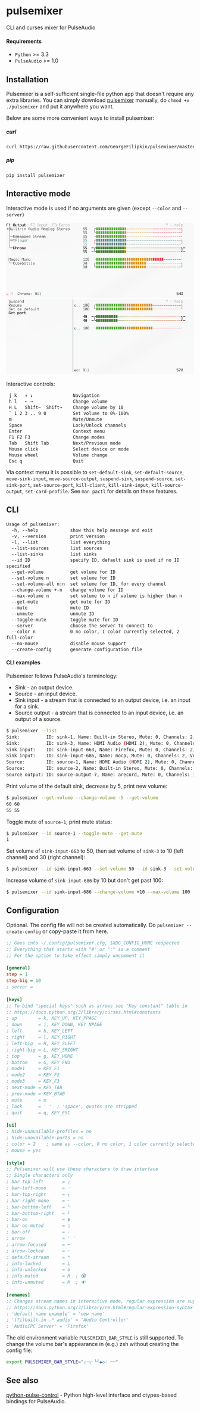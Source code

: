 # pulsemixer
CLI and curses mixer for PulseAudio

#### Requirements
- `Python` >= 3.3
- `PulseAudio` >= 1.0

## Installation

Pulsemixer is a self-sufficient single-file python app that doesn't require any extra libraries. You can simply download [pulsemixer](https://raw.githubusercontent.com/GeorgeFilipkin/pulsemixer/master/pulsemixer) manually, do `chmod +x ./pulsemixer` and put it anywhere you want.

Below are some more convenient ways to install pulsemixer:

##### curl

```sh
curl https://raw.githubusercontent.com/GeorgeFilipkin/pulsemixer/master/pulsemixer > pulsemixer && chmod +x ./pulsemixer
```

##### pip

```
pip install pulsemixer
```

## Interactive mode
Interactive mode is used if no arguments are given (except `--color` and `--server`)

![Image of 1](https://raw.githubusercontent.com/GeorgeFilipkin/pulsemixer/img/1.png)
![Image of 2](https://raw.githubusercontent.com/GeorgeFilipkin/pulsemixer/img/2.png)

Interactive controls:
```
 j k   ↑ ↓               Navigation
 h l   ← →               Change volume
 H L   Shift←  Shift→    Change volume by 10
 ` 1 2 3 .. 9 0          Set volume to 0%-100%
 m                       Mute/Unmute
 Space                   Lock/Unlock channels
 Enter                   Context menu
 F1 F2 F3                Change modes
 Tab   Shift Tab         Next/Previous mode
 Mouse click             Select device or mode
 Mouse wheel             Volume change
 Esc q                   Quit
```

Via context menu it is possible to `set-default-sink`, `set-default-source`, `move-sink-input`, `move-source-output`, `suspend-sink`, `suspend-source`, `set-sink-port`, `set-source-port`, `kill-client`, `kill-sink-input`, `kill-source-output`, `set-card-profile`. See `man pactl` for details on these features.

## CLI
```
Usage of pulsemixer:
  -h, --help            show this help message and exit
  -v, --version         print version
  -l, --list            list everything
  --list-sources        list sources
  --list-sinks          list sinks
  --id ID               specify ID, default sink is used if no ID specified
  --get-volume          get volume for ID
  --set-volume n        set volume for ID
  --set-volume-all n:n  set volume for ID, for every channel
  --change-volume +-n   change volume for ID
  --max-volume n        set volume to n if volume is higher than n
  --get-mute            get mute for ID
  --mute                mute ID
  --unmute              unmute ID
  --toggle-mute         toggle mute for ID
  --server              choose the server to connect to
  --color n             0 no color, 1 color currently selected, 2 full-color
  --no-mouse            disable mouse support
  --create-config       generate configuration file
```

#### CLI examples
Pulsemixer follows PulseAudio's terminology:
* Sink - an output device.
* Source - an input device.
* Sink input - a stream that is connected to an output device, i.e. an input for a sink.
* Source output - a stream that is connected to an input device, i.e. an output of a source.

```sh
$ pulsemixer --list
Sink:          ID: sink-1, Name: Built-in Stereo, Mute: 0, Channels: 2, Volumes: ['60%', '60%'], Default
Sink:          ID: sink-3, Name: HDMI Audio (HDMI 2), Mute: 0, Channels: 2, Volumes: ['50%', '50%']
Sink input:    ID: sink-input-663, Name: Firefox, Mute: 0, Channels: 2, Volumes: ['60%', '60%']
Sink input:    ID: sink-input-686, Name: mocp, Mute: 0, Channels: 2, Volumes: ['60%', '60%']
Source:        ID: source-1, Name: HDMI Audio (HDMI 2), Mute: 0, Channels: 2, Volumes: ['100%', '100%']
Source:        ID: source-2, Name: Built-in Stereo, Mute: 0, Channels: 2, Volumes: ['40%', '40%'], Default
Source output: ID: source-output-7, Name: arecord, Mute: 0, Channels: 1, Volumes: ['40%]
```

Print volume of the default sink, decrease by 5, print new volume:
```sh
$ pulsemixer --get-volume --change-volume -5 --get-volume
60 60
55 55
```

Toggle mute of `source-1`, print mute status:
```sh
$ pulsemixer --id source-1 --toggle-mute --get-mute
1
```

Set volume of `sink-input-663` to 50, then set volume of `sink-3` to 10 (left channel) and 30 (right channel):
```sh
$ pulsemixer --id sink-input-663 --set-volume 50 --id sink-3 --set-volume-all 10:30
```

Increase volume of `sink-input-686` by 10 but don't get past 100:
```sh
$ pulsemixer --id sink-input-686 --change-volume +10 --max-volume 100
```

## Configuration
Optional.
The config file will not be created automatically. Do `pulsemixer --create-config` or copy-paste it from here.

```ini
;; Goes into ~/.config/pulsemixer.cfg, $XDG_CONFIG_HOME respected
;; Everything that starts with "#" or ";" is a comment
;; For the option to take effect simply uncomment it

[general]
step = 1
step-big = 10
; server =

[keys]
;; To bind "special keys" such as arrows see "Key constant" table in
;; https://docs.python.org/3/library/curses.html#constants
; up        = k, KEY_UP, KEY_PPAGE
; down      = j, KEY_DOWN, KEY_NPAGE
; left      = h, KEY_LEFT
; right     = l, KEY_RIGHT
; left-big  = H, KEY_SLEFT
; right-big = L, KEY_SRIGHT
; top       = g, KEY_HOME
; bottom    = G, KEY_END
; mode1     = KEY_F1
; mode2     = KEY_F2
; mode3     = KEY_F3
; next-mode = KEY_TAB
; prev-mode = KEY_BTAB
; mute      = m
; lock      = ' '  ; 'space', quotes are stripped
; quit      = q, KEY_ESC

[ui]
; hide-unavailable-profiles = no
; hide-unavailable-ports = no
; color = 2    ; same as --color, 0 no color, 1 color currently selected, 2 full-color
; mouse = yes

[style]
;; Pulsemixer will use these characters to draw interface
;; Single characters only
; bar-top-left       = ┌
; bar-left-mono      = ╶
; bar-top-right      = ┐
; bar-right-mono     = ╴
; bar-bottom-left    = └
; bar-bottom-right   = ┘
; bar-on             = ▮
; bar-on-muted       = ▯
; bar-off            = -
; arrow              = ' '
; arrow-focused      = ─
; arrow-locked       = ─
; default-stream     = *
; info-locked        = L
; info-unlocked      = U
; info-muted         = M  ; 🔇
; info-unmuted       = M  ; 🔉

[renames]
;; Changes stream names in interactive mode, regular expression are supported
;; https://docs.python.org/3/library/re.html#regular-expression-syntax
; 'default name example' = 'new name'
; '(?i)built-in .* audio' = 'Audio Controller'
; 'AudioIPC Server' = 'Firefox'
```

The old environment variable `PULSEMIXER_BAR_STYLE` is still supported.
To change the volume bar's appearance in (e.g.) zsh without creating the config file:
```bash
export PULSEMIXER_BAR_STYLE="╭╶╮╴╰╯◆◇· ──"
```

## See also

[python-pulse-control](https://github.com/mk-fg/python-pulse-control) - Python high-level interface and ctypes-based bindings for PulseAudio.

